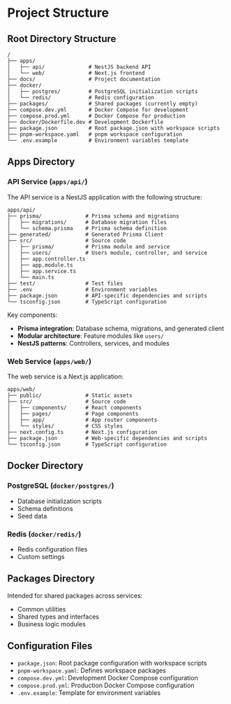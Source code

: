 # Project Structure

## Root Directory Structure

```plaintext
/
├── apps/
│   ├── api/              # NestJS backend API
│   └── web/              # Next.js frontend
├── docs/                 # Project documentation
├── docker/
│   ├── postgres/         # PostgreSQL initialization scripts
│   └── redis/            # Redis configuration
├── packages/             # Shared packages (currently empty)
├── compose.dev.yml       # Docker Compose for development
├── compose.prod.yml      # Docker Compose for production
├── docker/Dockerfile.dev # Development Dockerfile
├── package.json          # Root package.json with workspace scripts
├── pnpm-workspace.yaml   # pnpm workspace configuration
└── .env.example          # Environment variables template
```

## Apps Directory

### API Service (`apps/api/`)

The API service is a NestJS application with the following structure:

```plaintext
apps/api/
├── prisma/              # Prisma schema and migrations
│   ├── migrations/      # Database migration files
│   └── schema.prisma    # Prisma schema definition
├── generated/           # Generated Prisma Client
├── src/                 # Source code
│   ├── prisma/          # Prisma module and service
│   ├── users/           # Users module, controller, and service
│   ├── app.controller.ts
│   ├── app.module.ts
│   ├── app.service.ts
│   └── main.ts
├── test/                # Test files
├── .env                 # Environment variables
├── package.json         # API-specific dependencies and scripts
└── tsconfig.json        # TypeScript configuration
```

Key components:

- **Prisma integration**: Database schema, migrations, and generated client
- **Modular architecture**: Feature modules like `users/`
- **NestJS patterns**: Controllers, services, and modules

### Web Service (`apps/web/`)

The web service is a Next.js application:

```plaintext
apps/web/
├── public/              # Static assets
├── src/                 # Source code
│   ├── components/      # React components
│   ├── pages/           # Page components
│   ├── app/             # App router components
│   └── styles/          # CSS styles
├── next.config.ts       # Next.js configuration
├── package.json         # Web-specific dependencies and scripts
└── tsconfig.json        # TypeScript configuration
```

## Docker Directory

### PostgreSQL (`docker/postgres/`)

- Database initialization scripts
- Schema definitions
- Seed data

### Redis (`docker/redis/`)

- Redis configuration files
- Custom settings

## Packages Directory

Intended for shared packages across services:

- Common utilities
- Shared types and interfaces
- Business logic modules

## Configuration Files

- `package.json`: Root package configuration with workspace scripts
- `pnpm-workspace.yaml`: Defines workspace packages
- `compose.dev.yml`: Development Docker Compose configuration
- `compose.prod.yml`: Production Docker Compose configuration
- `.env.example`: Template for environment variables
